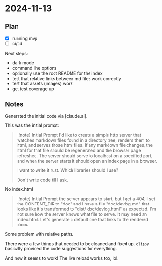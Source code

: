  # 2024-11-13

## Plan

- [x] running mvp
- [ ] ci/cd

Next steps:
- dark mode
- command line options
- optionally use the root README for the index
- test that relative links between md files work correctly
- test that assets (images) work
- get test coverage up

## Notes

Generated the initial code via [claude.ai].

This was the initial prompt:

> [!note] Initial Prompt
> I'd like to create a simple http server that watches markdown files found
> in a directory tree, renders them to html, and serves those html files. If any
> markdown file changes, the html for that file should be regenerated and the
> browser page refreshed. The server should serve to localhost on a specified
> port, and when the server starts it should open an index page in a browser.
> 
> I want to write it rust. Which libraries should I use?
>
> Don't write code till I ask.

No index.html

> [!note] Initial Prompt
> the server appears to start, but I get a 404. I set the CONTENT_DIR to "doc"
> and I have a file "doc/devlog.md" that looks like it's transformed to "dist/
> doc/devlog.html" as expected. I'm not sure how the server knows what file to
> serve. It may need an index.html. Let's generate a default one that links to the
> rendered docs.

Some problem with relative paths.

There were a few things that needed to be cleaned and fixed up. `clippy`
basically provided the code suggestions for everything.

And now it seems to work! The live reload works too, lol.


